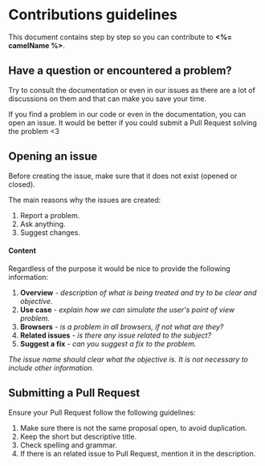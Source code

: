 # Contributions guidelines

This document contains step by step so you can contribute to **<%= camelName %>**.


## Have a question or encountered a problem?

Try to consult the documentation or even in our issues as there are a lot of discussions on them and that can make you save your time.

If you find a problem in our code or even in the documentation, you can open an issue. It would be better if you could submit a Pull Request solving the problem <3

## Opening an issue

Before creating the issue, make sure that it does not exist (opened or closed).

The main reasons why the issues are created:

1. Report a problem.
2. Ask anything.
3. Suggest changes.

#### Content

Regardless of the purpose it would be nice to provide the following information:

1. **Overview** - *description of what is being treated and try to be clear and objective.*
2. **Use case** - *explain how we can simulate the user's point of view problem.*
3. **Browsers** - *is a problem in all browsers, if not what are they?*
4. **Related issues** - *is there any issue related to the subject?*
5. **Suggest a fix** - *can you suggest a fix to the problem.*

*The issue name should clear what the objective is. It is not necessary to include other information.*

## Submitting a Pull Request

Ensure your Pull Request follow the following guidelines:

1. Make sure there is not the same proposal open, to avoid duplication.
2. Keep the short but descriptive title.
3. Check spelling and grammar.
4. If there is an related issue to Pull Request, mention it in the description.
